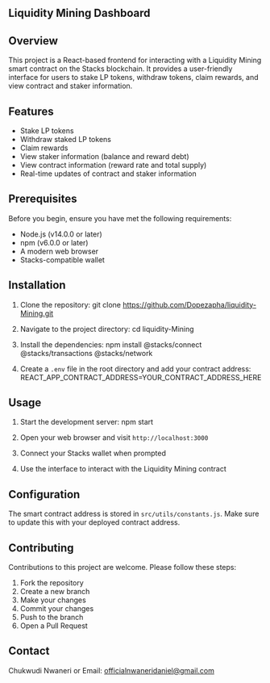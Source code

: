 ## Liquidity Mining Dashboard

## Overview

This project is a React-based frontend for interacting with a Liquidity Mining smart contract on the Stacks blockchain. It provides a user-friendly interface for users to stake LP tokens, withdraw tokens, claim rewards, and view contract and staker information.

## Features

- Stake LP tokens
- Withdraw staked LP tokens
- Claim rewards
- View staker information (balance and reward debt)
- View contract information (reward rate and total supply)
- Real-time updates of contract and staker information

## Prerequisites

Before you begin, ensure you have met the following requirements:

- Node.js (v14.0.0 or later)
- npm (v6.0.0 or later)
- A modern web browser
- Stacks-compatible wallet

## Installation

1. Clone the repository:
git clone https://github.com/Dopezapha/liquidity-Mining.git

2. Navigate to the project directory:
cd liquidity-Mining

3. Install the dependencies:
npm install @stacks/connect @stacks/transactions @stacks/network

4. Create a `.env` file in the root directory and add your contract address:
REACT_APP_CONTRACT_ADDRESS=YOUR_CONTRACT_ADDRESS_HERE

## Usage

1. Start the development server:
npm start

2. Open your web browser and visit `http://localhost:3000`

3. Connect your Stacks wallet when prompted

4. Use the interface to interact with the Liquidity Mining contract

## Configuration

The smart contract address is stored in `src/utils/constants.js`. Make sure to update this with your deployed contract address.

## Contributing

Contributions to this project are welcome. Please follow these steps:

1. Fork the repository
2. Create a new branch
3. Make your changes
4. Commit your changes
5. Push to the branch
6. Open a Pull Request

## Contact
 Chukwudi Nwaneri or
 Email: officialnwaneridaniel@gmail.com